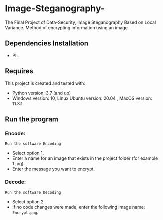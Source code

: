 # Image-Steganography-
The Final Project of Data-Security, Image Steganography Based on Local Variance.
Method of encrypting information using an image.

## Dependencies Installation
 - PIL

## Requires
This project is created and tested with:
- Python version: 3.7 (and up)
- Windows version: 10, Linux Ubuntu version: 20.04 , MacOS version: 11.3.1

## Run the program

### Encode:

`Run the software Encoding`
* Select option 1.
* Enter a name for an image that exists in the project folder (for example 1.jpg).
* Enter the message you want to encrypt.

### Decode:

`Run the software Decoding`
* Select option 2.
* If no code changes were made, enter the following image name: `Encrypt.png`.




